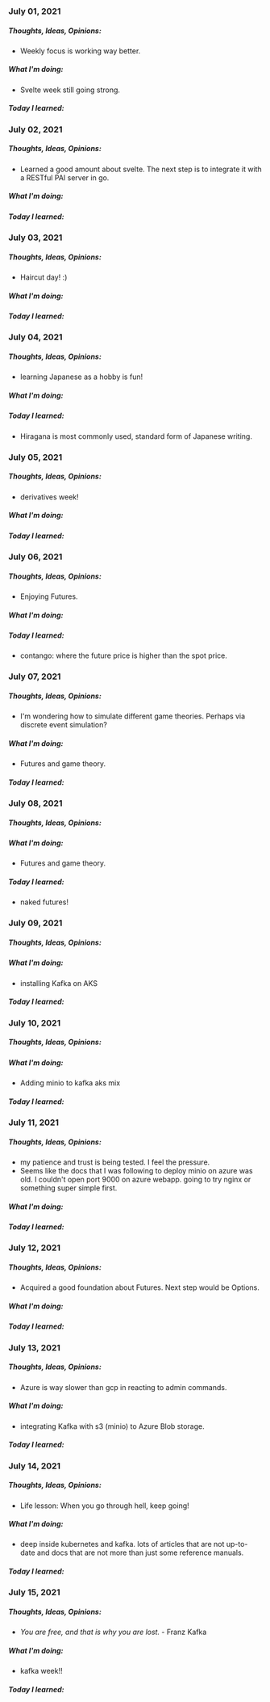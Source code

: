 ### July 01, 2021

##### 	Thoughts, Ideas, Opinions:

- Weekly focus is working way better.

##### 	What I'm doing:

- Svelte week still going strong.

##### 	Today I learned:



### July 02, 2021

##### 	Thoughts, Ideas, Opinions:

- Learned a good amount about svelte. The next step is to integrate it with a RESTful PAI server in go.

##### 	What I'm doing:



##### 	Today I learned:



### July 03, 2021

##### 	Thoughts, Ideas, Opinions:

- Haircut day! :)

##### 	What I'm doing:



##### 	Today I learned:



### July 04, 2021

##### 	Thoughts, Ideas, Opinions:

- learning Japanese as a hobby is fun!

##### 	What I'm doing:

##### 	Today I learned:

- Hiragana is most commonly used, standard form of Japanese writing.



### July 05, 2021

##### 	Thoughts, Ideas, Opinions:

- derivatives week!

##### 	What I'm doing:

##### 	Today I learned:



### July 06, 2021

##### 	Thoughts, Ideas, Opinions:

- Enjoying Futures. 

##### 	What I'm doing:

##### 	Today I learned:

- contango: where the future price is higher than the spot price.





### July 07, 2021

##### 	Thoughts, Ideas, Opinions:

- I'm wondering how to simulate different game theories. Perhaps via discrete event simulation?

##### 	What I'm doing:

- Futures and game theory.

##### 	Today I learned:

### July 08, 2021

##### 	Thoughts, Ideas, Opinions:

##### 	What I'm doing:

- Futures and game theory.

##### 	Today I learned:

- naked futures!

### July 09, 2021

##### 	Thoughts, Ideas, Opinions:

##### 	What I'm doing:

- installing Kafka on AKS

##### 	Today I learned:

### July 10, 2021

##### 	Thoughts, Ideas, Opinions:

##### 	What I'm doing:

- Adding minio to kafka aks mix

##### 	Today I learned:

### July 11, 2021

##### 	Thoughts, Ideas, Opinions:

- my patience and trust is being tested. I feel the pressure.
- Seems like the docs that I was following to deploy minio on azure was old. I couldn't open port 9000 on azure webapp. going to try nginx or something super simple first.

##### 	What I'm doing:

##### 	Today I learned:

### July 12, 2021

##### 	Thoughts, Ideas, Opinions:

- Acquired a good foundation about Futures. Next step would be Options.

##### 	What I'm doing:

##### 	Today I learned:



### July 13, 2021

##### 	Thoughts, Ideas, Opinions:

- Azure is way slower than gcp in reacting to admin commands.

##### 	What I'm doing:

- integrating Kafka with s3 (minio) to Azure Blob storage.

##### 	Today I learned:



### July 14, 2021

##### 	Thoughts, Ideas, Opinions:

- Life lesson: When you go through hell, keep going!

##### 	What I'm doing:

- deep inside kubernetes and kafka. lots of articles that are not up-to-date and docs that are not more than just some reference manuals. 

##### 	Today I learned:



### July 15, 2021

##### 	Thoughts, Ideas, Opinions:

- *You are free, and that is why you are lost.* - Franz Kafka

##### 	What I'm doing:

- kafka week!! 

##### 	Today I learned:
